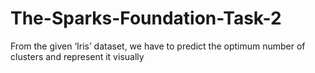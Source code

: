 # The-Sparks-Foundation-Task-2
From the given ‘Iris’ dataset, we have to predict the optimum number of clusters and represent it visually
